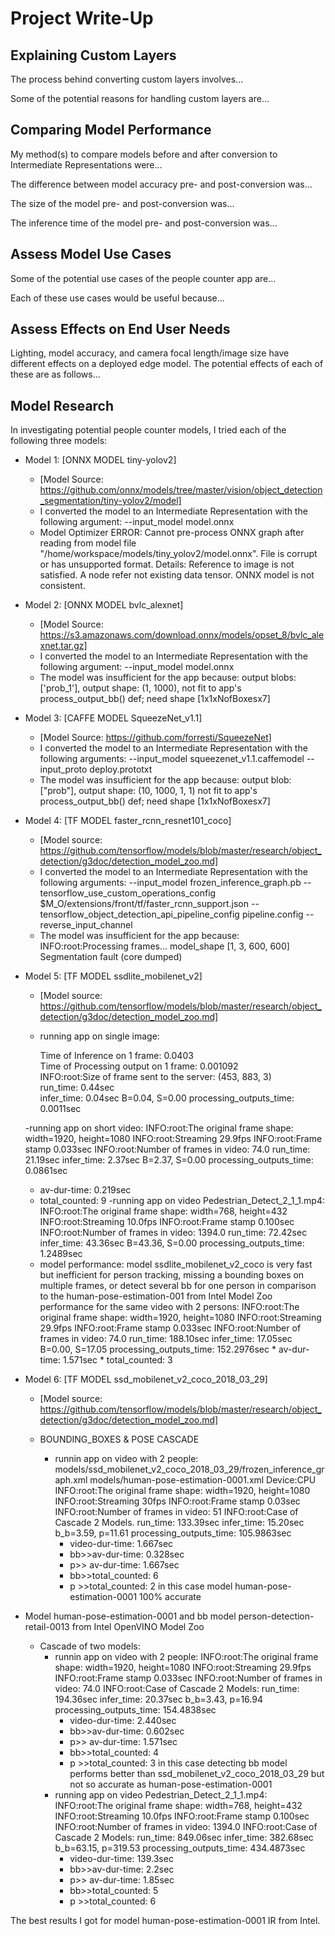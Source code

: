# Project Write-Up

## Explaining Custom Layers

The process behind converting custom layers involves...

Some of the potential reasons for handling custom layers are...

## Comparing Model Performance

My method(s) to compare models before and after conversion to Intermediate Representations
were...

The difference between model accuracy pre- and post-conversion was...

The size of the model pre- and post-conversion was...

The inference time of the model pre- and post-conversion was...

## Assess Model Use Cases

Some of the potential use cases of the people counter app are...

Each of these use cases would be useful because...

## Assess Effects on End User Needs

Lighting, model accuracy, and camera focal length/image size have different effects on a
deployed edge model. The potential effects of each of these are as follows...

## Model Research

In investigating potential people counter models, I tried each of the following three models:

- Model 1: [ONNX MODEL tiny-yolov2]
  - [Model Source: https://github.com/onnx/models/tree/master/vision/object_detection_segmentation/tiny-yolov2/model]
  - I converted the model to an Intermediate Representation with the following argument: --input_model model.onnx
  - Model Optimizer ERROR: Cannot pre-process ONNX graph after reading from model file "/home/workspace/models/tiny_yolov2/model.onnx". File is corrupt or has unsupported format. 
Details: Reference to image is not satisfied. A node refer not existing data tensor. ONNX model is not consistent.
  
- Model 2: [ONNX MODEL bvlc_alexnet]
  - [Model Source: https://s3.amazonaws.com/download.onnx/models/opset_8/bvlc_alexnet.tar.gz]
  - I converted the model to an Intermediate Representation with the following argument: --input_model model.onnx
  - The model was insufficient for the app because: output blobs: ['prob_1'], output shape: (1, 1000), not fit to app's process_output_bb() def; need shape [1x1xNofBoxesx7]

- Model 3: [CAFFE MODEL SqueezeNet_v1.1]
  - [Model Source: https://github.com/forresti/SqueezeNet]
  - I converted the model to an Intermediate Representation with the following arguments: --input_model squeezenet_v1.1.caffemodel --input_proto deploy.prototxt
  - The model was insufficient for the app because: output blob: ["prob"], output shape: (10, 1000, 1, 1) not fit to app's process_output_bb() def; need shape [1x1xNofBoxesx7]

- Model 4: [TF MODEL faster_rcnn_resnet101_coco]
  - [Model source: https://github.com/tensorflow/models/blob/master/research/object_detection/g3doc/detection_model_zoo.md]
  - I converted the model to an Intermediate Representation with the following arguments: --input_model frozen_inference_graph.pb --tensorflow_use_custom_operations_config $M_O/extensions/front/tf/faster_rcnn_support.json  --tensorflow_object_detection_api_pipeline_config pipeline.config --reverse_input_channel
  - The model was insufficient for the app because: INFO:root:Processing frames...   model_shape [1, 3, 600, 600]   Segmentation fault (core dumped)

- Model 5: [TF MODEL ssdlite_mobilenet_v2]
  - [Model source: https://github.com/tensorflow/models/blob/master/research/object_detection/g3doc/detection_model_zoo.md]
  - running app on single image:
  
    Time of Inference on 1 frame: 0.0403   
    Time of Processing output on 1 frame: 0.001092  
    INFO:root:Size of frame sent to the server: (453, 883, 3)    
    run_time: 0.44sec    
    infer_time: 0.04sec B=0.04, S=0.00
    processing_outputs_time: 0.0011sec
    
  -running app on short video:
    INFO:root:The original frame shape: width=1920, height=1080
    INFO:root:Streaming 29.9fps
    INFO:root:Frame stamp 0.033sec
    INFO:root:Number of frames in video: 74.0
    run_time: 21.19sec
    infer_time: 2.37sec B=2.37, S=0.00
    processing_outputs_time: 0.0861sec
    * av-dur-time: 0.219sec
    * total_counted: 9
  -running app on video Pedestrian_Detect_2_1_1.mp4:
    INFO:root:The original frame shape: width=768, height=432
    INFO:root:Streaming 10.0fps
    INFO:root:Frame stamp 0.100sec
    INFO:root:Number of frames in video: 1394.0
    run_time: 72.42sec
    infer_time: 43.36sec B=43.36, S=0.00
    processing_outputs_time: 1.2489sec
  - model performance: model ssdlite_mobilenet_v2_coco is very fast but inefficient for person tracking, missing a bounding boxes on multiple frames, or detect several bb for one person in comparison to the human-pose-estimation-001 from Intel Model Zoo performance for the same video with 2 persons:
                INFO:root:The original frame shape: width=1920, height=1080
                INFO:root:Streaming 29.9fps
                INFO:root:Frame stamp 0.033sec
                INFO:root:Number of frames in video: 74.0
                run_time: 188.10sec
                infer_time: 17.05sec B=0.00, S=17.05
                processing_outputs_time: 152.2976sec
                * av-dur-time: 1.571sec
                * total_counted: 3
    
- Model 6: [TF MODEL ssd_mobilenet_v2_coco_2018_03_29]
  - [Model source: https://github.com/tensorflow/models/blob/master/research/object_detection/g3doc/detection_model_zoo.md]

  - BOUNDING_BOXES & POSE CASCADE
    - runnin app on video with 2 people:
        models/ssd_mobilenet_v2_coco_2018_03_29/frozen_inference_graph.xml
        models/human-pose-estimation-0001.xml
        Device:CPU
        INFO:root:The original frame shape: width=1920, height=1080
        INFO:root:Streaming 30fps
        INFO:root:Frame stamp 0.03sec
        INFO:root:Number of frames in video: 51
        INFO:root:Case of Cascade 2 Models.
        run_time: 133.39sec
        infer_time: 15.20sec b_b=3.59, p=11.61
        processing_outputs_time: 105.9863sec
        * video-dur-time: 1.667sec
        * bb>>av-dur-time: 0.328sec
        * p>> av-dur-time: 1.667sec
        * bb>>total_counted: 6
        * p >>total_counted: 2
    in this case model human-pose-estimation-0001 100% accurate

- Model human-pose-estimation-0001 and bb model person-detection-retail-0013 from Intel OpenVINO Model Zoo
  - Cascade of two models:
    - runnin app on video with 2 people:
        INFO:root:The original frame shape: width=1920, height=1080
        INFO:root:Streaming 29.9fps
        INFO:root:Frame stamp 0.033sec
        INFO:root:Number of frames in video: 74.0
        INFO:root:Case of Cascade 2 Models:
        run_time: 194.36sec
        infer_time: 20.37sec b_b=3.43, p=16.94
        processing_outputs_time: 154.4838sec
        * video-dur-time: 2.440sec
        * bb>>av-dur-time: 0.602sec
        * p>> av-dur-time: 1.571sec
        * bb>>total_counted: 4
        * p >>total_counted: 3
   in this case detecting bb model performs better than ssd_mobilenet_v2_coco_2018_03_29 but not so accurate as human-pose-estimation-0001 
    - running app on video Pedestrian_Detect_2_1_1.mp4:
        INFO:root:The original frame shape: width=768, height=432
        INFO:root:Streaming 10.0fps
        INFO:root:Frame stamp 0.100sec
        INFO:root:Number of frames in video: 1394.0
        INFO:root:Case of Cascade 2 Models:
        run_time: 849.06sec
        infer_time: 382.68sec b_b=63.15, p=319.53
        processing_outputs_time: 434.4873sec
        * video-dur-time: 139.3sec
        * bb>>av-dur-time: 2.2sec
        * p>> av-dur-time: 1.85sec
        * bb>>total_counted: 5
        * p >>total_counted: 6

The best results I got for model human-pose-estimation-0001 IR from Intel. 
